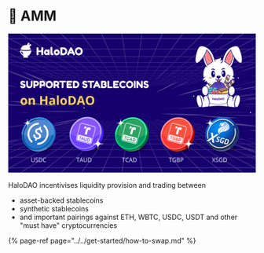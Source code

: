 # 🔁 AMM

![](../../.gitbook/assets/supported-stablecoins_17sept.png)

HaloDAO incentivises liquidity provision and trading between

* asset-backed stablecoins
* synthetic stablecoins
* and important pairings against ETH, WBTC, USDC, USDT and other "must have" cryptocurrencies



{% page-ref page="../../get-started/how-to-swap.md" %}





